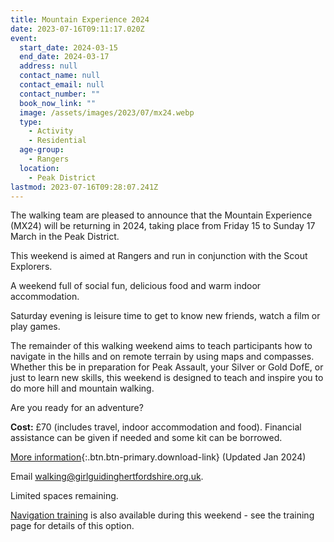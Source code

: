 ```yaml
---
title: Mountain Experience 2024
date: 2023-07-16T09:11:17.020Z
event:
  start_date: 2024-03-15
  end_date: 2024-03-17
  address: null
  contact_name: null
  contact_email: null
  contact_number: ""
  book_now_link: ""
  image: /assets/images/2023/07/mx24.webp
  type:
    - Activity
    - Residential
  age-group:
    - Rangers
  location:
    - Peak District
lastmod: 2023-07-16T09:28:07.241Z
---
```

The walking team are pleased to announce that the Mountain Experience (MX24) will be returning in 2024, taking place from Friday 15 to Sunday 17 March in the Peak District.

This weekend is aimed at Rangers and run in conjunction with the Scout Explorers.

A weekend full of social fun, delicious food and warm indoor accommodation.

Saturday evening is leisure time to get to know new friends, watch a film or play games.

The remainder of this walking weekend aims to teach participants how to navigate in the hills and on remote terrain by using maps and compasses. Whether this be in preparation for Peak Assault, your Silver or Gold DofE, or just to learn new skills, this weekend is designed to teach and inspire you to do more hill and mountain walking.

Are you ready for an adventure?

**Cost:** £70 (includes travel, indoor accommodation and food). Financial assistance can be given if needed and some kit can be borrowed.

[More information](/assets/docs/2024/mountain-experience-2024.pdf){:.btn.btn-primary.download-link} (Updated Jan 2024)

Email <walking@girlguidinghertfordshire.org.uk>.

Limited spaces remaining.

[Navigation training](/training/mountain-experience-2024/) is also available during this weekend - see the training page for details of this option.
